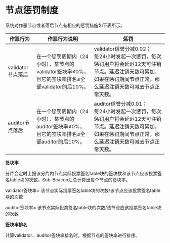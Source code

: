 # 节点惩罚制度

系统对作恶节点或者落后节点有相应的惩罚措施如下表所示。

| 作恶行为          | 作恶行为说明                                                 | 惩罚                                                         |
| ----------------- | ------------------------------------------------------------ | ------------------------------------------------------------ |
| validator节点落后 | 在一个惩罚周期内（24小时），某节点的validator签块率≤0%，且它的签块率排名≤全部validator的后10%。 | validator信誉分减0.02；<br/>每24小时发起一次惩罚，每次惩罚用户将会延迟12天可注销节点。延迟注销天数可累加，如果在惩罚期间节点正常，那么延迟注销天数可减去节点正常天数。 |
| auditor节点落后   | 在一个惩罚周期内（24小时），某节点的auditor签块率≤0%，且它的签块率排名≤全部auditor的后10%。 | auditor信誉分减0.01；<br/>每24小时发起一次惩罚，每次惩罚用户将会延迟12天可注销节点。延迟注销天数可累加，如果在惩罚期间节点正常，那么延迟注销天数可减去节点正常天数。 |

**签块率**

分片会定时上报该分片内节点实际投票签名table块的签块数和该节点应该投票签名table块的次数，Sub-Beacon汇总计算出每个节点的签块率。

validator签块率= 该节点实际投票签名table块的次数/该节点应该投票签名table块的次数  

auditor签块率= 该节点实际投票签名table块的次数/该节点应该投票签名table块的次数 

**签块率排名**

计算validator、auditor签块率排名时，根据节点的签块率进行排序。

